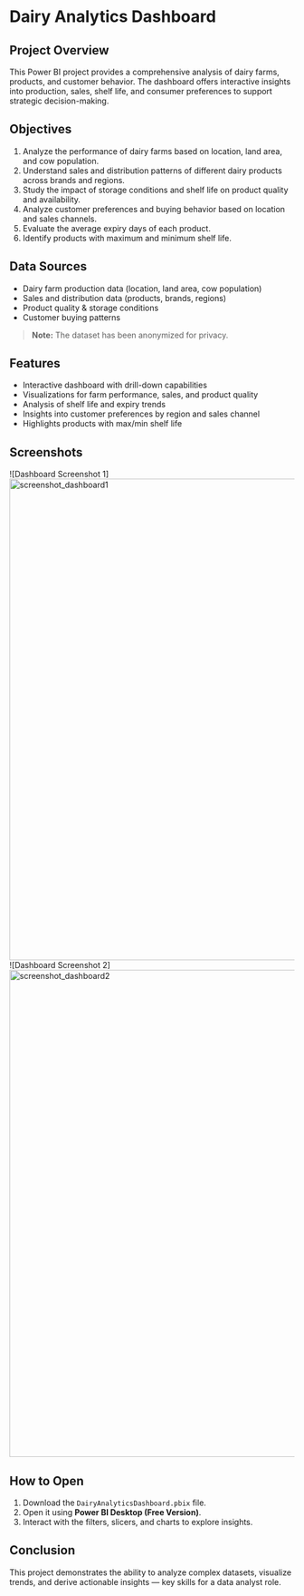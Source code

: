 # Dairy Analytics Dashboard

## Project Overview
This Power BI project provides a comprehensive analysis of dairy farms, products, and customer behavior. The dashboard offers interactive insights into production, sales, shelf life, and consumer preferences to support strategic decision-making.

## Objectives
1. Analyze the performance of dairy farms based on location, land area, and cow population.
2. Understand sales and distribution patterns of different dairy products across brands and regions.
3. Study the impact of storage conditions and shelf life on product quality and availability.
4. Analyze customer preferences and buying behavior based on location and sales channels.
5. Evaluate the average expiry days of each product.
6. Identify products with maximum and minimum shelf life.

## Data Sources
- Dairy farm production data (location, land area, cow population)
- Sales and distribution data (products, brands, regions)
- Product quality & storage conditions
- Customer buying patterns

> **Note:** The dataset has been anonymized for privacy.

## Features
- Interactive dashboard with drill-down capabilities
- Visualizations for farm performance, sales, and product quality
- Analysis of shelf life and expiry trends
- Insights into customer preferences by region and sales channel
- Highlights products with max/min shelf life

## Screenshots
![Dashboard Screenshot 1]<img width="1502" height="849" alt="screenshot_dashboard1" src="https://github.com/user-attachments/assets/9e434d30-b2ac-423a-bdcf-decea02d3a84" />
![Dashboard Screenshot 2]<img width="1510" height="859" alt="screenshot_dashboard2" src="https://github.com/user-attachments/assets/f1058aba-4882-4a8d-be32-4a05f02b51dc" />

## How to Open
1. Download the `DairyAnalyticsDashboard.pbix` file.  
2. Open it using **Power BI Desktop (Free Version)**.  
3. Interact with the filters, slicers, and charts to explore insights.

## Conclusion
This project demonstrates the ability to analyze complex datasets, visualize trends, and derive actionable insights — key skills for a data analyst role.
